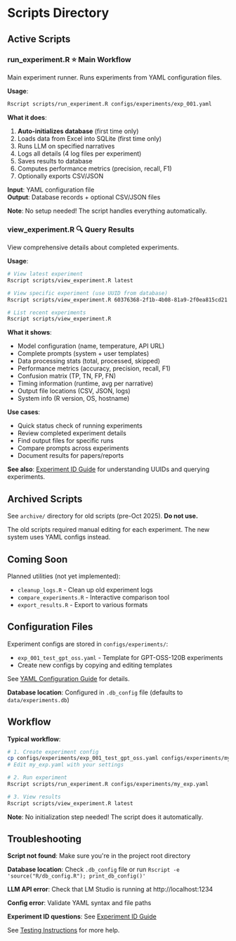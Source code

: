# Scripts Directory

## Active Scripts

### run_experiment.R ⭐ **Main Workflow**
Main experiment runner. Runs experiments from YAML configuration files.

**Usage**:
```bash
Rscript scripts/run_experiment.R configs/experiments/exp_001.yaml
```

**What it does**:
1. **Auto-initializes database** (first time only)
2. Loads data from Excel into SQLite (first time only)
3. Runs LLM on specified narratives
4. Logs all details (4 log files per experiment)
5. Saves results to database
6. Computes performance metrics (precision, recall, F1)
7. Optionally exports CSV/JSON

**Input**: YAML configuration file  
**Output**: Database records + optional CSV/JSON files

**Note**: No setup needed! The script handles everything automatically.

### view_experiment.R 🔍 **Query Results**
View comprehensive details about completed experiments.

**Usage**:
```bash
# View latest experiment
Rscript scripts/view_experiment.R latest

# View specific experiment (use UUID from database)
Rscript scripts/view_experiment.R 60376368-2f1b-4b08-81a9-2f0ea815cd21

# List recent experiments
Rscript scripts/view_experiment.R
```

**What it shows**:
- Model configuration (name, temperature, API URL)
- Complete prompts (system + user templates)
- Data processing stats (total, processed, skipped)
- Performance metrics (accuracy, precision, recall, F1)
- Confusion matrix (TP, TN, FP, FN)
- Timing information (runtime, avg per narrative)
- Output file locations (CSV, JSON, logs)
- System info (R version, OS, hostname)

**Use cases**:
- Quick status check of running experiments
- Review completed experiment details
- Find output files for specific runs
- Compare prompts across experiments
- Document results for papers/reports

**See also**: [Experiment ID Guide](../docs/20251003-experiment_id_guide.md) for understanding UUIDs and querying experiments.

## Archived Scripts

See `archive/` directory for old scripts (pre-Oct 2025). **Do not use.**

The old scripts required manual editing for each experiment. The new system uses YAML configs instead.

## Coming Soon

Planned utilities (not yet implemented):

- `cleanup_logs.R` - Clean up old experiment logs
- `compare_experiments.R` - Interactive comparison tool
- `export_results.R` - Export to various formats

## Configuration Files

Experiment configs are stored in `configs/experiments/`:

- `exp_001_test_gpt_oss.yaml` - Template for GPT-OSS-120B experiments
- Create new configs by copying and editing templates

See [YAML Configuration Guide](../docs/20251003-unified_experiment_automation_plan.md) for details.

**Database location**: Configured in `.db_config` file (defaults to `data/experiments.db`)

## Workflow

**Typical workflow**:

```bash
# 1. Create experiment config
cp configs/experiments/exp_001_test_gpt_oss.yaml configs/experiments/my_exp.yaml
# Edit my_exp.yaml with your settings

# 2. Run experiment
Rscript scripts/run_experiment.R configs/experiments/my_exp.yaml

# 3. View results
Rscript scripts/view_experiment.R latest
```

**Note**: No initialization step needed! The script does it automatically.

## Troubleshooting

**Script not found**: Make sure you're in the project root directory

**Database location**: Check `.db_config` file or run `Rscript -e 'source("R/db_config.R"); print_db_config()'`

**LLM API error**: Check that LM Studio is running at http://localhost:1234

**Config error**: Validate YAML syntax and file paths

**Experiment ID questions**: See [Experiment ID Guide](../docs/20251003-experiment_id_guide.md)

See [Testing Instructions](../docs/20251003-testing_instructions.md) for more help.
